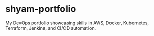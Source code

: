 # shyam-portfolio
My DevOps portfolio showcasing skills in AWS, Docker, Kubernetes, Terraform, Jenkins, and CI/CD automation.
